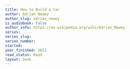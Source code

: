 ```yaml
---
title: How to Build a Car
author: Adrian Newey
author_slug: adrian_newey
is_audiobook: false
author_info: https://en.wikipedia.org/wiki/Adrian_Newey
series: 
series_slug: 
series_number: 
started: 
year_finished: 2022
read_status: Read
layout: book
---
```

